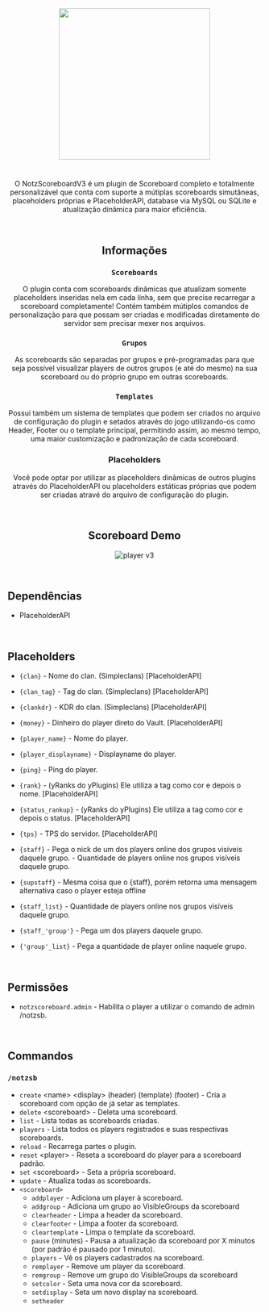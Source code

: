 <div align="center">
<img src="https://github.com/user-attachments/assets/af5b6eea-b10c-4433-8be1-de2dfa06a5d0" alt="" height="300" >

#
O NotzScoreboardV3 é um plugin de Scoreboard completo e totalmente personalizável que conta com suporte a mútiplas scoreboards simutâneas, placeholders próprias e PlaceholderAPI, database via MySQL ou SQLite e atualização dinâmica para maior eficiência.

<br/>

## Informações

### `Scoreboards`
O plugin conta com scoreboards dinâmicas que atualizam somente placeholders inseridas nela em cada linha, sem que precise recarregar a scoreboard completamente!
Contém também mútiplos comandos de personalização para que possam ser criadas e modificadas diretamente do servidor sem precisar mexer nos arquivos.

### `Grupos`
As scoreboards são separadas por grupos e pré-programadas para que seja possível visualizar players de outros grupos (e até do mesmo) na sua scoreboard ou do próprio grupo em outras scoreboards.

### `Templates`
Possui também um sistema de templates que podem ser criados no arquivo de configuração do plugin e setados através do jogo utilizando-os como Header, Footer ou o template principal, permitindo assim, ao mesmo tempo, uma maior customização e padronização de cada scoreboard.

### Placeholders
Você pode optar por utilizar as placeholders dinâmicas de outros plugins através do PlaceholderAPI ou placeholders estáticas próprias que podem ser criadas atravé do arquivo de configuração do plugin.

<br/>

## Scoreboard Demo
![player v3](https://github.com/user-attachments/assets/33363177-049a-4e31-938b-29ff63b6f173)

</div>

<br/>

## Dependências
- PlaceholderAPI

<br/>

## Placeholders
 - `{clan}` - Nome do clan. (Simpleclans) [PlaceholderAPI]
 - `{clan_tag}` - Tag do clan. (Simpleclans) [PlaceholderAPI]
 - `{clankdr}` - KDR do clan. (Simpleclans) [PlaceholderAPI]
 - `{money}` - Dinheiro do player direto do Vault. [PlaceholderAPI]
 - `{player_name}` - Nome do player.
 - `{player_displayname}` - Displayname do player.
 - `{ping}` - Ping do player.
 - `{rank}` - (yRanks do yPlugins) Ele utiliza a tag como cor e depois o nome. [PlaceholderAPI]
 - `{status_rankup}` - (yRanks do yPlugins) Ele utiliza a tag como cor e depois o status. [PlaceholderAPI]
 - `{tps}` - TPS do servidor. [PlaceholderAPI]

 - `{staff}` - Pega o nick de um dos players online dos grupos visíveis daquele grupo. - Quantidade de players online nos grupos visíveis daquele grupo.
 - `{supstaff}` - Mesma coisa que o {staff}, porém retorna uma mensagem alternativa caso o player esteja offline
 - `{staff_list}` - Quantidade de players online nos grupos visíveis daquele grupo.
 - `{staff_'group'}` - Pega um dos players daquele grupo.
 - `{'group'_list}` - Pega a quantidade de player online naquele grupo.

<br/>

## Permissões
- `notzscoreboard.admin` - Habilita o player a utilizar o comando de admin /notzsb.

<br/>

## Commandos
### `/notzsb`
 - `create` \<name> \<display> (header) (template) (footer) - Cria a scoreboard com opção de já setar as templates.
 - `delete` \<scoreboard> - Deleta uma scoreboard.
 - `list` - Lista todas as scoreboards criadas.
 - `players` - Lista todos os players registrados e suas respectivas scoreboards.
 - `reload` - Recarrega partes o plugin.
 - `reset` \<player> - Reseta a scoreboard do player para a scoreboard padrão.
 - `set` \<scoreboard> - Seta a própria scoreboard.
 - `update` - Atualiza todas as scoreboards.
 - `<scoreboard>`
   - `addplayer` <player> - Adiciona um player à scoreboard.
   - `addgroup` <group> - Adiciona um grupo ao VisibleGroups da scoreboard
   - `clearheader` - Limpa a header da scoreboard.
   - `clearfooter` - Limpa a footer da scoreboard.
   - `cleartemplate` - Limpa o template da scoreboard.
   - `pause` (minutes) - Pausa a atualização da scoreboard por X minutos (por padrão é pausado por 1 minuto).
   - `players` - Vê os players cadastrados na scoreboard.
   - `remplayer` <player> - Remove um player da scoreboard.
   - `remgroup` <group> - Remove um grupo do VisibleGroups da scoreboard
   - `setcolor` <color> - Seta uma nova cor da scoreboard.
   - `setdisplay` <display> - Seta um novo display na scoreboard.
   - `setheader` <template> - Seta uma nova header na scoreboard.
   - `setfooter` <template> - Seta uma nova footer na scoreboard.
   - `settemplate` <template> - Seta um novo template na scoreboard.
   - `view` - Visualiza a scoreboard sem precisar setar.
   - `visiblegroups` - Vê os grupos visíveis inseridos no grupo.
<br/>
<sub> | <> argumento obrigatório. | ( ) argumento opcional. | </sub>

#

<sub> Versões testadas: 1.8 </sub>
